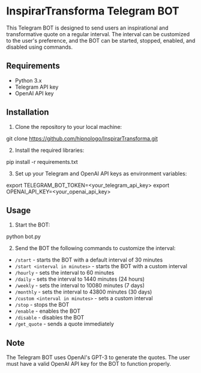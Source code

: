 # InspirarTransforma Telegram BOT

This Telegram BOT is designed to send users an inspirational and transformative quote on a regular interval. The interval can be customized to the user's preference, and the BOT can be started, stopped, enabled, and disabled using commands.

## Requirements
- Python 3.x
- Telegram API key
- OpenAI API key

## Installation
1. Clone the repository to your local machine:

git clone https://github.com/hipnologo/InspirarTransforma.git

2. Install the required libraries:

pip install -r requirements.txt

3. Set up your Telegram and OpenAI API keys as environment variables:

export TELEGRAM_BOT_TOKEN=<your_telegram_api_key>
export OPENAI_API_KEY=<your_openai_api_key>

## Usage
1. Start the BOT:

python bot.py

2. Send the BOT the following commands to customize the interval:
- `/start` - starts the BOT with a default interval of 30 minutes
- `/start <interval in minutes>` - starts the BOT with a custom interval
- `/hourly` - sets the interval to 60 minutes
- `/daily` - sets the interval to 1440 minutes (24 hours)
- `/weekly` - sets the interval to 10080 minutes (7 days)
- `/monthly` - sets the interval to 43800 minutes (30 days)
- `/custom <interval in minutes>` - sets a custom interval
- `/stop` - stops the BOT
- `/enable` - enables the BOT
- `/disable` - disables the BOT
- `/get_quote` - sends a quote immediately 

## Note
The Telegram BOT uses OpenAI's GPT-3 to generate the quotes. The user must have a valid OpenAI API key for the BOT to function properly.
